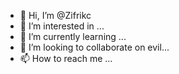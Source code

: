 - 👋 Hi, I’m @Zifrikc
- 👀 I’m interested in ...
- 🌱 I’m currently learning ...
- 💞️ I’m looking to collaborate on  evil...
- 📫 How to reach me ...

<!---
Zifrikc/Zifrikc is a ✨ special ✨ repository because its `README.md` (this file) appears on your GitHub profile.
You can click the Preview link to take a look at your changes.
--->

